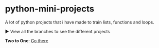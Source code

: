 # python-mini-projects
A lot of python projects that i have made to train lists, functions and loops.

:arrow_forward: View all the branches to see the different projects

**Two to One**: [Go there](https://github.com/tobiasllop/python-mini-projects/tree/Two-to-one)
